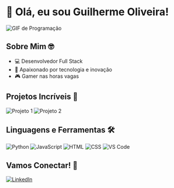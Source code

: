 # 👋 Olá, eu sou Guilherme Oliveira!

![GIF de Programação](https://media.giphy.com/media/ZVik7pBtu9dNS/giphy.gif)

## Sobre Mim 🤓

- 💻 Desenvolvedor Full Stack
- 🚀 Apaixonado por tecnologia e inovação
- 🎮 Gamer nas horas vagas

## Projetos Incríveis 🚀

![Projeto 1](https://media.giphy.com/media/5eLDrEaRG6GW2/source.gif)
![Projeto 2](https://media.giphy.com/media/26gslkmdkgY6xvAtu/source.gif)

## Linguagens e Ferramentas 🛠️

![Python](https://media.giphy.com/media/LMt9638dO8dftAjtco/giphy.gif)
![JavaScript](https://media.giphy.com/media/ln7z2eWriiQAllfVcn/giphy.gif)
![HTML](https://media.giphy.com/media/XAxylRMCdpbEWUAvr8/giphy.gif)
![CSS](https://media.giphy.com/media/fsEaZldNC8A1PJ3mwp/giphy.gif)
![VS Code](https://media.giphy.com/media/IdyAQJVN2kVPNUrojM/giphy.gif)

## Vamos Conectar! 🤝

[![LinkedIn](https://img.shields.io/badge/-LinkedIn-0077B5?style=for-the-badge&logo=linkedin&logoColor=white)](https://www.linkedin.com/in/guilherme-oliveira-03379212b)

